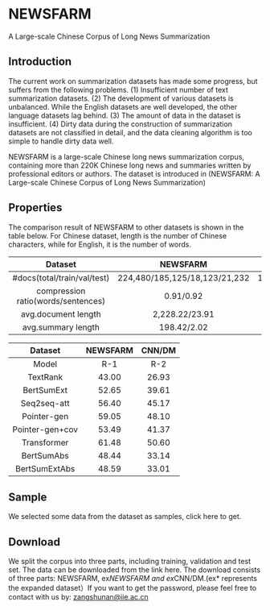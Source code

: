 # NEWSFARM
A Large-scale Chinese Corpus of Long News Summarization
## Introduction
The current work on summarization datasets has made some progress, but suffers from the following problems. 
(1) Insufficient number of text summarization datasets. 
(2) The development of various datasets is unbalanced. While the English datasets are well developed, the other language datasets lag behind. 
(3) The amount of data in the dataset is insufficient. 
(4) Dirty data during the construction of summarization datasets are not classified in detail, and the data cleaning algorithm is too simple to handle dirty data well.

NEWSFARM is a large-scale Chinese long news summarization corpus, containing more than 220K Chinese long news and summaries written by professional editors or authors.
The dataset is introduced in (NEWSFARM: A Large-scale Chinese Corpus of Long News Summarization)

## Properties
The comparison result of NEWSFARM to other datasets is shown in the table below. For Chinese dataset, length is the number of Chinese characters, while for English, it is the number of words.

| Dataset | NEWSFARM | CLES | LCSTS | CNN/DM |
| :---: | :---: | :---: | :---: | :---: |
| #docs(total/train/val/test) | 224,480/185,125/18,123/21,232 | 103,893/95,000/3,839/5,000 | 2,412,163/2,400,391/10,666/1,106 | 312,085/287,227/13,368/11,490 |
| compression ratio(words/sentences) | 0.91/0.92 | 0.93/0.92 | 0.83/0.90 | 0.93/0.88 |
| avg.document length | 2,228.22/23.91 | 1,584.00/36.00 | 108.80/10.13 | 687.09/31.66 |
| avg.summary length | 198.42/2.02 | 106.00/3.00 | 19.00/1.00 | 48.49/3.73 |

| Dataset | NEWSFARM | CNN/DM |
| :---: | :---: | :---: |
| Model   |R-1|R-2|R-L|R-1|R-2|R-L|R-1|R-2|R-L|
|TextRank |43.00|26.93|33.42|35.23|13.90|31.48|
|BertSumExt|52.65|39.61|46.91|43.23|20.24|39.63|
|Seq2seq-att|56.40|45.17|51.94|31.33|11.81|28.83|
|Pointer-gen|59.05|48.10|54.76|36.44|15.66|33.42|
|Pointer-gen+cov|53.49|41.37|48.57|39.53|17.28|36.38|
|Transformer|61.48|50.60|56.91|39.66|17.19|36.66|
|BertSumAbs|48.44|33.14|39.53|41.72|19.39|38.76|
|BertSumExtAbs|48.59|33.01|39.87|42.13|19.60|39.18|

## Sample
We selected some data from the dataset as samples, click here to get.

## Download
We split the corpus into three parts, including training, validation and test set. The data can be downloaded from the link here. The download consists of three parts: NEWSFARM, ex*NEWSFARM and ex*CNN/DM.(ex* represents the expanded dataset）If you want to get the password, please feel free to contact with us by: zangshunan@iie.ac.cn
